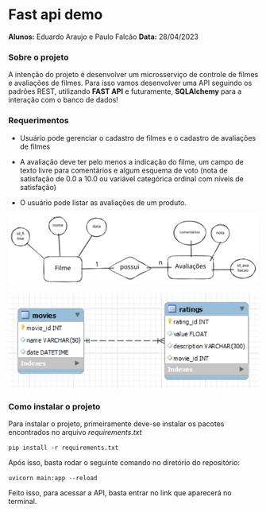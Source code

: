 # Fast api demo

**Alunos:** Eduardo Araujo e Paulo Falcão
**Data:** 28/04/2023

### Sobre o projeto

A intenção do projeto é desenvolver um microsserviço de controle de filmes e avaliações de filmes. Para isso vamos desenvolver uma API seguindo os padrões REST, utilizando **FAST API** e futuramente, **SQLAlchemy** para a interação com o banco de dados!

### Requerimentos
- Usuário pode gerenciar o cadastro de filmes e o cadastro de avaliações de
filmes
- A avaliação deve ter pelo menos a indicação do filme, um campo
de texto livre para comentários e algum esquema de voto (nota de
satisfação de 0.0 a 10.0 ou variável categórica ordinal com níveis
de satisfação)

- O usuário pode listar as avaliações de um produto.

![esquema](img/esquema.svg)

![diagrama](img/diagramaER.png)

### Como instalar o projeto

Para instalar o projeto, primeiramente deve-se instalar os pacotes encontrados no arquivo *requirements.txt*

```
pip install -r requirements.txt
```

Após isso, basta rodar o seguinte comando no diretório do repositório:

```
uvicorn main:app --reload
```

Feito isso, para acessar a API, basta entrar no link que aparecerá no terminal.
